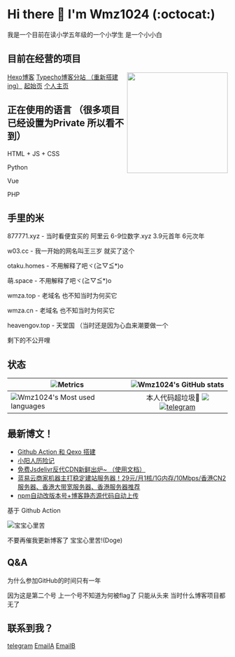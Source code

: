 # Hi there 👋 I'm Wmz1024 (:octocat:)
我是一个目前在读小学五年级的一个小学生 是一个小小白
## 目前在经营的项目
<img align='right' src="https://me.w03.cc" width="230">
<a href="https://blog.w03.cc">Hexo博客</a>
<a href="https://tc.w03.cc">Typecho博客分站 （重新搭建ing）</a>
<a href="https://i.w03.cc">起始页</a>
<a href="https://w03.cc">个人主页</a>

## 正在使用的语言 （很多项目已经设置为Private 所以看不到）

HTML + JS + CSS

Python

Vue

PHP

## 手里的米

877771.xyz - 当时看便宜买的 阿里云 6-9位数字.xyz 3.9元首年 6元次年

w03.cc - 我一开始的网名叫王三岁 就买了这个

otaku.homes - 不用解释了吧ヾ(≧▽≦*)o

萌.space - 不用解释了吧ヾ(≧▽≦*)o

wmza.top - 老域名 也不知当时为何买它

wmza.cn - 老域名 也不知当时为何买它

heavengov.top - 天堂国 （当时还是因为心血来潮要做一个

剩下的不公开哩

## 状态

| ![Metrics](https://metrics.lecoq.io/wmz1024?template=classic&config.timezone=Asia%2FShanghai) | ![Wmz1024's GitHub stats](https://github-readme-stats.vercel.app/api?username=wmz1024) |
| ------------------------------------------------------------ | :----------------------------------------------------------: |
| ![Wmz1024's Most used languages](https://github-readme-stats.vercel.app/api/top-langs/?username=wmz1024&layout=compact&hide_border=true&langs_count=10) | 本人代码超垃圾🤦 ![](https://visitor-badge.glitch.me/badge?page_id=wmz1024)[![telegram](https://u1.877771.xyz/wfile/images/%E4%B8%8B%E8%BD%BD.svg)](https://t.me/wlogchatbot) |


## 最新博文！
<!-- BLOG-POST-LIST:START -->
- [Github Action 和 Qexo 搭建](http://blog.w03.cc/p/2023/1b38d721.html)
- [小阳人历险记](http://blog.w03.cc/p/2023/1e3dd210.html)
- [免费Jsdelivr反代CDN新鲜出炉~ （使用文档）](http://blog.w03.cc/p/2022/a7484b3f.html)
- [蓝易云商家机器主打稳定建站服务器！29元/月1核/1G内存/10Mbps/香港CN2服务器、香港大带宽服务器、香港服务器推荐](http://blog.w03.cc/p/2022/9bf974bc.html)
- [npm自动改版本号+博客静态源代码自动上传](http://blog.w03.cc/p/2022/f45df334.html)
<!-- BLOG-POST-LIST:END -->

基于 Github Action

![宝宝心里苦](https://user-images.githubusercontent.com/82153828/184063688-75d0a0f4-534b-4f6f-923a-6eef381d6d80.gif)

不要再催我更新博客了 宝宝心里苦!(Doge)

## Q&A

为什么参加GitHub的时间只有一年

因为这是第二个号 上一个号不知道为何被flag了 只能从头来 当时什么博客项目都无了

## 联系到我？

[telegram](https://t.me/wmz1024) [EmailA](mailto:wmzwsa@gmail.com) [EmailB](mailto:i@wmza.cn)
